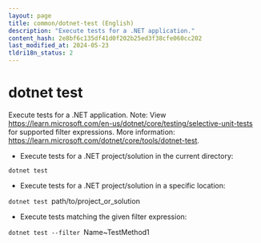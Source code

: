```yaml
---
layout: page
title: common/dotnet-test (English)
description: "Execute tests for a .NET application."
content_hash: 2e8bf6c135df41d0f202b25ed3f38cfe060cc202
last_modified_at: 2024-05-23
tldri18n_status: 2
---
```

# dotnet test

Execute tests for a .NET application.
Note: View <https://learn.microsoft.com/en-us/dotnet/core/testing/selective-unit-tests> for supported filter expressions.
More information: <https://learn.microsoft.com/dotnet/core/tools/dotnet-test>.

- Execute tests for a .NET project/solution in the current directory:

`dotnet test`

- Execute tests for a .NET project/solution in a specific location:

`dotnet test `<span class="tldr-var badge badge-pill bg-dark-lm bg-white-dm text-white-lm text-dark-dm font-weight-bold">path/to/project_or_solution</span>

- Execute tests matching the given filter expression:

`dotnet test --filter `<span class="tldr-var badge badge-pill bg-dark-lm bg-white-dm text-white-lm text-dark-dm font-weight-bold">Name~TestMethod1</span>

